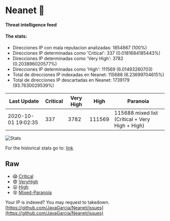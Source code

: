 # Neanet :hocho:
#### Threat intelligence feed
#### The stats:

- Direcciones IP con mala reputacion analizadas: 1854867 (100%)
- Direcciones IP determinadas como 'Critical':  337 (0.0181684185443%)
- Direcciones IP determinadas como 'Very High':  3782 (0.203896020577%)
- Direcciones IP determinadas como 'High':  111569 (6.01493260703)
- Total de direcciones IP indexadas en Neanet:  115688 (6.23699704615%)
- Total de direcciones IP descartadas en Neanet:  1739179 (93.7630029539%)

| Last Update | Critical | Very High | High | Paranoia |
| --- | --- | --- | --- | --- |
| 2020-10-01 19:02:35 | 337 | 3782 | 111569 | 115688 mixed list (Critical + Very High + High)|

![Stats](https://docs.google.com/spreadsheets/d/e/2PACX-1vSnaNMIXVabIpDJjufMlzH7poXnshF3mgd8Is1g9ytUEzVsP5my4Trn8f-xkoLLQ38xpL3HtmUexLo6/pubchart?oid=501124687&format=image)

For the historical stats go to: [link](/stats.csv)
## Raw
- :scream: [Critical](https://raw.githubusercontent.com/JavaGarcia/Neanet/master/blacklists/neanet_critical.txt)
- :fearful: [VeryHigh](https://raw.githubusercontent.com/JavaGarcia/Neanet/master/blacklists/neanet_veryHigh.txtt)
- :frowning: [High](https://raw.githubusercontent.com/JavaGarcia/Neanet/master/blacklists/neanet_high.txt)
- :dizzy_face: [Mixed-Paranoia](https://raw.githubusercontent.com/JavaGarcia/Neanet/master/blacklists/neanet_all.txt)


Your IP is indexed? You may request to takedown. [https://github.com/JavaGarcia/Neanet/issues](https://github.com/JavaGarcia/Neanet/issues)



























































































































































































































































































































































































































































































































































































































































































































































































































































































































































































































































































































































































